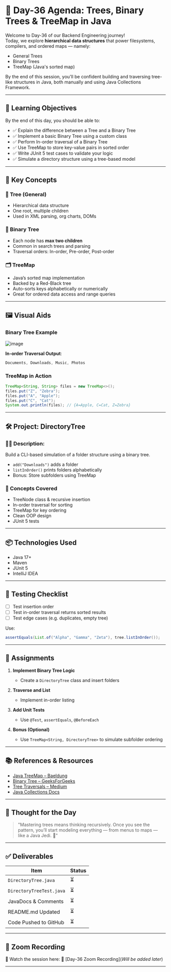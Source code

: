 # 🌳 Day-36 Agenda: Trees, Binary Trees & TreeMap in Java

Welcome to Day-36 of our Backend Engineering journey!  
Today, we explore **hierarchical data structures** that power filesystems, compilers, and ordered maps — namely:

- General Trees
- Binary Trees
- TreeMap (Java's sorted map)

By the end of this session, you'll be confident building and traversing tree-like structures in Java, both manually and using Java Collections Framework.

---

## 🎯 Learning Objectives

By the end of this day, you should be able to:

- ✅ Explain the difference between a Tree and a Binary Tree
- ✅ Implement a basic Binary Tree using a custom class
- ✅ Perform In-order traversal of a Binary Tree
- ✅ Use TreeMap to store key-value pairs in sorted order
- ✅ Write JUnit 5 test cases to validate your logic
- ✅ Simulate a directory structure using a tree-based model

---

## 🧠 Key Concepts

### 🌲 Tree (General)
- Hierarchical data structure
- One root, multiple children
- Used in XML parsing, org charts, DOMs

### 🌳 Binary Tree
- Each node has **max two children**
- Common in search trees and parsing
- Traversal orders: In-order, Pre-order, Post-order

### 🗂️ TreeMap
- Java’s sorted map implementation
- Backed by a Red-Black tree
- Auto-sorts keys alphabetically or numerically
- Great for ordered data access and range queries

---

## 🖼️ Visual Aids

### Binary Tree Example
![image](https://github.com/user-attachments/assets/26abd177-55c5-422d-a65f-b66917252873)


**In-order Traversal Output**:
```java
Documents, Downloads, Music, Photos
````

### TreeMap in Action

```java
TreeMap<String, String> files = new TreeMap<>();
files.put("Z", "Zebra");
files.put("A", "Apple");
files.put("C", "Cat");
System.out.println(files); // {A=Apple, C=Cat, Z=Zebra}
```

---

## 🛠️ Project: DirectoryTree

### 👨‍💻 Description:

Build a CLI-based simulation of a folder structure using a binary tree.

* `add("Downloads")` adds a folder
* `listInOrder()` prints folders alphabetically
* Bonus: Store subfolders using TreeMap

### 🧩 Concepts Covered

* TreeNode class & recursive insertion
* In-order traversal for sorting
* TreeMap for key ordering
* Clean OOP design
* JUnit 5 tests

---

## 📦 Technologies Used

* Java 17+
* Maven
* JUnit 5
* IntelliJ IDEA

---

## 🧪 Testing Checklist

* [ ] Test insertion order
* [ ] Test in-order traversal returns sorted results
* [ ] Test edge cases (e.g. duplicates, empty tree)

Use:

```java
assertEquals(List.of("Alpha", "Gamma", "Zeta"), tree.listInOrder());
```

---

## 📝 Assignments

1. **Implement Binary Tree Logic**

   * Create a `DirectoryTree` class and insert folders
2. **Traverse and List**

   * Implement in-order listing
3. **Add Unit Tests**

   * Use `@Test`, `assertEquals`, `@BeforeEach`
4. **Bonus (Optional)**

   * Use `TreeMap<String, DirectoryTree>` to simulate subfolder ordering

---

## 📚 References & Resources

* [Java TreeMap – Baeldung](https://www.baeldung.com/java-treemap)
* [Binary Tree – GeeksForGeeks](https://www.geeksforgeeks.org/binary-tree-data-structure/)
* [Tree Traversals – Medium](https://medium.com/softaai-blogs/exploring-binary-trees-in-java-7c21bf999d88)
* [Java Collections Docs](https://docs.oracle.com/javase/8/docs/api/java/util/TreeMap.html)

---

## 🧠 Thought for the Day

> "Mastering trees means thinking recursively.
> Once you see the pattern, you’ll start modeling everything — from menus to maps — like a Java Jedi. 🌳"

---

## ✅ Deliverables

| Item                     | Status |
| ------------------------ | ------ |
| `DirectoryTree.java`     | ⏳      |
| `DirectoryTreeTest.java` | ⏳      |
| JavaDocs & Comments      | ⏳      |
| README.md Updated        | ⏳      |
| Code Pushed to GitHub    | ⏳      |

---

## 📼 Zoom Recording

🎥 Watch the session here:
🔗 [Day-36 Zoom Recording](_Will be added later_)

---
